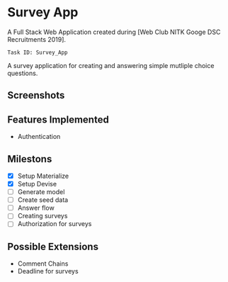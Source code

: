 # Survey App

A Full Stack Web Application created during [Web Club NITK Googe DSC Recruitments 2019].

`Task ID: Survey_App`

A survey application for creating and answering simple mutliple choice questions.

## Screenshots

## Features Implemented

- Authentication

## Milestons

- [x] Setup Materialize
- [x] Setup Devise
- [ ] Generate model
- [ ] Create seed data
- [ ] Answer flow
- [ ] Creating surveys
- [ ] Authorization for surveys

## Possible Extensions

- Comment Chains
- Deadline for surveys
